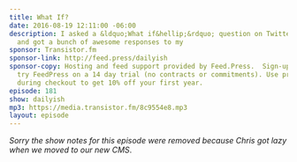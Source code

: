 ```yaml
---
title: What If?
date: 2016-08-19 12:11:00 -06:00
description: I asked a &ldquo;What if&hellip;&rdquo; question on Twitter yesterday
  and got a bunch of awesome responses to my
sponsor: Transistor.fm
sponsor-link: http://feed.press/dailyish
sponsor-copy: Hosting and feed support provided by Feed.Press.  Sign-up today and
  try FeedPress on a 14 day trial (no contracts or commitments). Use promo code "dailyish"
  during checkout to get 10% off your first year.
episode: 181
show: dailyish
mp3: https://media.transistor.fm/8c9554e8.mp3
layout: episode
---
```


<em>Sorry the show notes for this episode were removed because Chris got lazy when we moved to our new CMS</em>.
